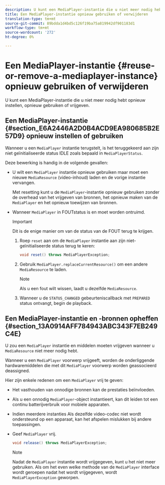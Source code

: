 ```yaml
---
description: U kunt een MediaPlayer-instantie die u niet meer nodig hebt opnieuw instellen, opnieuw gebruiken of vrijgeven.
title: Een MediaPlayer-instantie opnieuw gebruiken of verwijderen
translation-type: tm+mt
source-git-commit: 89bdda1d4bd5c126f19ba75a819942df901183d1
workflow-type: tm+mt
source-wordcount: '272'
ht-degree: 0%

---
```



# Een MediaPlayer-instantie {#reuse-or-remove-a-mediaplayer-instance} opnieuw gebruiken of verwijderen

U kunt een MediaPlayer-instantie die u niet meer nodig hebt opnieuw instellen, opnieuw gebruiken of vrijgeven.

## Een MediaPlayer-instantie {#section_E6A2446A2D0B4ACD9EA980685B2E57D9} opnieuw instellen of gebruiken

Wanneer u een `MediaPlayer` instantie terugstelt, is het teruggekeerd aan zijn niet geïnitialiseerde status IDLE zoals bepaald in `MediaPlayerStatus`.

Deze bewerking is handig in de volgende gevallen:

* U wilt een `MediaPlayer` instantie opnieuw gebruiken maar moet een nieuwe `MediaResource` (video-inhoud) laden en de vorige instantie vervangen.

   Met resetting kunt u de `MediaPlayer`-instantie opnieuw gebruiken zonder de overhead van het vrijgeven van bronnen, het opnieuw maken van de `MediaPlayer` en het opnieuw toewijzen van bronnen.

* Wanneer `MediaPlayer` in FOUTstatus is en moet worden ontruimd.

   >[!IMPORTANT]
   >
   >Dit is de enige manier om van de status van de FOUT terug te krijgen.

   1. Roep `reset` aan om de `MediaPlayer` instantie aan zijn niet-geïnitialiseerde status terug te keren:

      ```java
      void reset() throws MediaPlayerException; 
      ```

   1. Gebruik `MediaPlayer.replaceCurrentResource()` om een andere `MediaResource` te laden.

      >[!NOTE]
      >
      >Als u een fout wilt wissen, laadt u dezelfde `MediaResource`.

   1. Wanneer u de `STATUS_CHANGED` gebeurteniscallback met `PREPARED` status ontvangt, begin de playback.

## Een MediaPlayer-instantie en -bronnen opheffen {#section_13A0914AFF784943ABC343F7EB249C4E}

U zou een `MediaPlayer` instantie en middelen moeten vrijgeven wanneer u `MediaResource` niet meer nodig hebt.

Wanneer u een `MediaPlayer` voorwerp vrijgeeft, worden de onderliggende hardwaremiddelen die met dit `MediaPlayer` voorwerp worden geassocieerd deassigned.

Hier zijn enkele redenen om een `MediaPlayer` vrij te geven:

* Het vasthouden van onnodige bronnen kan de prestaties beïnvloeden.
* Als u een onnodig `MediaPlayer`-object instantieert, kan dit leiden tot een continu batterijverbruik voor mobiele apparaten.
* Indien meerdere instanties
Als dezelfde video-codec niet wordt ondersteund op een apparaat, kan het afspelen mislukken bij andere toepassingen.

* Geef `MediaPlayer` vrij.

   ```java
   void release() throws MediaPlayerException;
   ```

   >[!NOTE]
   >
   >Nadat de `MediaPlayer` instantie wordt vrijgegeven, kunt u het niet meer gebruiken. Als om het even welke methode van de `MediaPlayer` interface wordt geroepen nadat het wordt vrijgegeven, wordt `MediaPlayerException` geworpen.